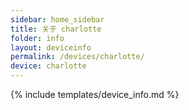 ```yaml
---
sidebar: home_sidebar
title: 关于 charlotte
folder: info
layout: deviceinfo
permalink: /devices/charlotte/
device: charlotte
---
```

{% include templates/device_info.md %}
